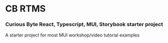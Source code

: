 # CB RTMS
### Curious Byte React, Typescript, MUI, Storybook starter project

A starter project for most MUI workshop/video tutorial examples